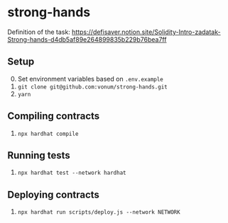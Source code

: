 # strong-hands
Definition of the task:
https://defisaver.notion.site/Solidity-Intro-zadatak-Strong-hands-d4db5af89e264899835b229b76bea7ff

## Setup
0. Set environment variables based on `.env.example`
1. `git clone git@github.com:vonum/strong-hands.git`
2. `yarn`

## Compiling contracts
1. `npx hardhat compile`

## Running tests
1. `npx hardhat test --network hardhat`

## Deploying contracts
1. `npx hardhat run scripts/deploy.js --network NETWORK`
